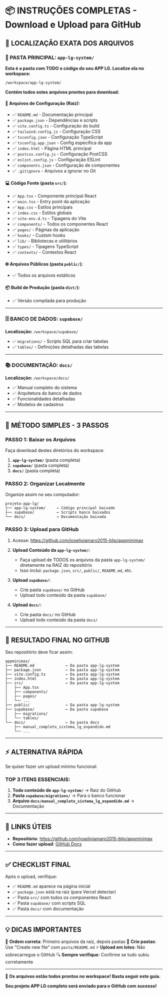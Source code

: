 # 📦 INSTRUÇÕES COMPLETAS - Download e Upload para GitHub

## 🎯 LOCALIZAÇÃO EXATA DOS ARQUIVOS

### **📁 PASTA PRINCIPAL: `app-lg-system/`**

**Esta é a pasta com TODO o código do seu APP LG. Localize ela no workspace:**

```
/workspace/app-lg-system/
```

**Contém todos estes arquivos prontos para download:**

#### **🔧 Arquivos de Configuração (Raiz)**:
- ✅ `README.md` - Documentação principal
- ✅ `package.json` - Dependências e scripts
- ✅ `vite.config.ts` - Configuração do build
- ✅ `tailwind.config.js` - Configuração CSS
- ✅ `tsconfig.json` - Configuração TypeScript
- ✅ `tsconfig.app.json` - Config específica da app
- ✅ `index.html` - Página HTML principal
- ✅ `postcss.config.js` - Configuração PostCSS
- ✅ `eslint.config.js` - Configuração ESLint
- ✅ `components.json` - Configuração de componentes
- ✅ `.gitignore` - Arquivos a ignorar no Git

#### **💻 Código Fonte (pasta `src/`)**:
- ✅ `App.tsx` - Componente principal React
- ✅ `main.tsx` - Entry point da aplicação
- ✅ `App.css` - Estilos principais
- ✅ `index.css` - Estilos globais
- ✅ `vite-env.d.ts` - Tipagens do Vite
- ✅ `components/` - Todos os componentes React
- ✅ `pages/` - Páginas da aplicação
- ✅ `hooks/` - Custom hooks
- ✅ `lib/` - Bibliotecas e utilitários
- ✅ `types/` - Tipagens TypeScript
- ✅ `contexts/` - Contextos React

#### **🌐 Arquivos Públicos (pasta `public/`)**:
- ✅ Todos os arquivos estáticos

#### **📦 Build de Produção (pasta `dist/`)**:
- ✅ Versão compilada para produção

---

### **🗄️ BANCO DE DADOS: `supabase/`**

**Localização:** `/workspace/supabase/`

- ✅ `migrations/` - Scripts SQL para criar tabelas
- ✅ `tables/` - Definições detalhadas das tabelas

---

### **📚 DOCUMENTAÇÃO: `docs/`**

**Localização:** `/workspace/docs/`

- ✅ Manual completo do sistema
- ✅ Arquitetura do banco de dados  
- ✅ Funcionalidades detalhadas
- ✅ Modelos de cadastros

---

## 🚀 MÉTODO SIMPLES - 3 PASSOS

### **PASSO 1: Baixar os Arquivos** 

Faça download destes diretórios do workspace:
1. **`app-lg-system/`** (pasta completa)
2. **`supabase/`** (pasta completa)
3. **`docs/`** (pasta completa)

### **PASSO 2: Organizar Localmente**

Organize assim no seu computador:
```
projeto-app-lg/
├── app-lg-system/     ← Código principal baixado
├── supabase/          ← Scripts banco baixados
└── docs/              ← Documentação baixada
```

### **PASSO 3: Upload para GitHub**

1. Acesse: https://github.com/joseliojamaro2015-blip/appminimax

2. **Upload Conteúdo da `app-lg-system/`:**
   - Faça upload de TODOS os arquivos da pasta `app-lg-system/` diretamente na RAIZ do repositório
   - Isso inclui: `package.json`, `src/`, `public/`, `README.md`, etc.

3. **Upload `supabase/`:**
   - Crie pasta `supabase/` no GitHub
   - Upload todo conteúdo da pasta `supabase/`

4. **Upload `docs/`:**
   - Crie pasta `docs/` no GitHub  
   - Upload todo conteúdo da pasta `docs/`

---

## 🎯 RESULTADO FINAL NO GITHUB

Seu repositório deve ficar assim:

```
appminimax/
├── README.md              ← Da pasta app-lg-system
├── package.json           ← Da pasta app-lg-system
├── vite.config.ts         ← Da pasta app-lg-system
├── index.html             ← Da pasta app-lg-system
├── src/                   ← Da pasta app-lg-system
│   ├── App.tsx
│   ├── components/
│   ├── pages/
│   └── ...
├── public/                ← Da pasta app-lg-system
├── supabase/              ← Da pasta supabase
│   ├── migrations/
│   └── tables/
└── docs/                  ← Da pasta docs
    ├── manual_completo_sistema_lg_expandido.md
    └── ...
```

---

## ⚡ ALTERNATIVA RÁPIDA

Se quiser fazer um upload mínimo funcional:

### **TOP 3 ITENS ESSENCIAIS:**
1. **Todo conteúdo de `app-lg-system/`** → Raiz do GitHub
2. **Pasta `supabase/migrations/`** → Para o banco funcionar  
3. **Arquivo `docs/manual_completo_sistema_lg_expandido.md`** → Documentação

---

## 🔗 LINKS ÚTEIS

- **Repositório**: https://github.com/joseliojamaro2015-blip/appminimax
- **Como fazer upload**: [GitHub Docs](https://docs.github.com/pt/repositories/working-with-files/managing-files/adding-a-file-to-a-repository)

---

## ✅ CHECKLIST FINAL

Após o upload, verifique:
- ✅ `README.md` aparece na página inicial  
- ✅ `package.json` está na raiz (para Vercel detectar)
- ✅ Pasta `src/` com todos os componentes React
- ✅ Pasta `supabase/` com scripts SQL
- ✅ Pasta `docs/` com documentação

---

## 💡 DICAS IMPORTANTES

🎯 **Ordem correta**: Primeiro arquivos da raiz, depois pastas
📁 **Crie pastas**: Use "Create new file" com `pasta/README.md`
⚡ **Upload em lotes**: Não sobrecarregue o GitHub
🔍 **Sempre verifique**: Confirme se tudo subiu corretamente

---

**🎉 Os arquivos estão todos prontos no workspace! Basta seguir este guia.**

**Seu projeto APP LG completo será enviado para o GitHub com sucesso!**